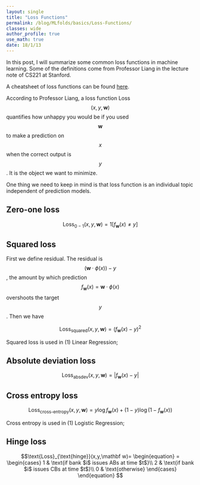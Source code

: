 ```yaml
---
layout: single
title: "Loss Functions"
permalink: /blog/MLfolds/basics/Loss-Functions/
classes: wide
author_profile: true
use_math: true
date: 18/1/13
---
```


In this post, I will summarize some common loss functions in machine learning. Some of the definitions come from Professor Liang in the lecture note of CS221 at Stanford.

A cheatsheet of loss functions can be found [here](http://ml-cheatsheet.readthedocs.io/en/latest/loss_functions.html).

According to Professor Liang, a loss function Loss$$(x, y, \mathbf w)$$ quantifies how unhappy you would be if you used $$\mathbf w$$ to make a prediction on $$x$$ when the correct output is $$y$$. It is the object we want to minimize.

One thing we need to keep in mind is that loss function is an individual topic independent of prediction models.

## Zero-one loss

$$\text{Loss}_{0-1}(x, y, \mathbf w) = 1[f_{\mathbf w}(x) \ne y]$$

## Squared loss
First we define residual. The residual is $$(\mathbf w · \phi (x)) − y$$, the amount by which prediction
$$f_{\mathbf w}(x) = \mathbf w · \phi (x)$$ overshoots the target $$y$$. Then we have

$$\text{Loss}_{\text{squared}}(x, y, \mathbf w) = (f_{\mathbf w}(x) - y)^2$$

Squared loss is used in (1) Linear Regression;

## Absolute deviation loss

$$\text{Loss}_{\text{absdev}}(x, y, \mathbf w) = |f_{\mathbf w}(x) - y|$$

## Cross entropy loss

$$\text{Loss}_{\text{cross-entropy}}(x, y, \mathbf w) = y\log f_{\mathbf w}(x) +(1-y) \log (1-f_{\mathbf w}(x)) $$

Cross entropy is used in (1) Logistic Regression;

## Hinge loss
$$\text{Loss}_{\text{hinge}}(x,y,\mathbf w)=   \begin{equation} =     \begin{cases} 1 & \text{if bank $i$ issues ABs at time $t$}\\ 2 & \text{if bank $i$ issues CBs at time $t$}\\ 0 & \text{otherwise} \end{cases} \end{equation} $$